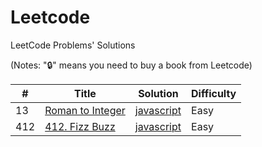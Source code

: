# Leetcode
LeetCode Problems' Solutions

(Notes: "🔒" means you need to buy a book from Leetcode)

| # | Title | Solution | Difficulty |
|---| ----- | -------- | ---------- |
|13|[Roman to Integer](https://leetcode.com/problems/roman-to-integer/) | [javascript](./string/javascript/roman-to-integer.js) |Easy|
|412|[412. Fizz Buzz](https://leetcode.com/problems/fizz-buzz/) | [javascript](./string/javascript/fizz-buzz.js) |Easy|
